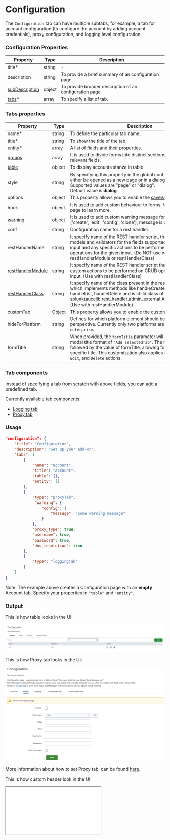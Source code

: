 # Configuration

The `Configuration` tab can have multiple subtabs, for example, a tab for
account configuration (to configure the account by adding account credentials),
proxy configuration, and logging level configuration.

### Configuration Properties

| Property                                                          | Type   | Description                                             |
| ----------------------------------------------------------------- | ------ | ------------------------------------------------------- |
| title<span class="required-asterisk">\*</span>                    | string | -                                                       |
| description                                                       | string | To provide a brief summary of an configuration page.    |
| [subDescription](../advanced/sub_description.md)                  | object | To provide broader description of an configuration page |
| [tabs](#tabs-properties)<span class="required-asterisk">\*</span> | array  | To specify a list of tab.                               |

### Tabs properties

| Property                                                              | Type   | Description                                                                                                                                                                                                                                                                         |
| --------------------------------------------------------------------- | ------ | ----------------------------------------------------------------------------------------------------------------------------------------------------------------------------------------------------------------------------------------------------------------------------------- |
| name<span class="required-asterisk">\*</span>                         | string | To define the particular tab name.                                                                                                                                                                                                                                                  |
| title<span class="required-asterisk">\*</span>                        | string | To show the title of the tab.                                                                                                                                                                                                                                                       |
| [entity](../entity/index.md)<span class="required-asterisk">\*</span> | array  | A list of fields and their properties.                                                                                                                                                                                                                                              |
| [groups](../advanced/groups_feature.md)                               | array  | It is used to divide forms into distinct sections, each comprising relevant fields.                                                                                                                                                                                                 |
| [table](../table.md)                                                  | object | To display accounts stanza in table                                                                                                                                                                                                                                                 |
| style                                                                 | string | By specifying this property in the global config file, the forms can either be opened as a new page or in a dialog. <br>Supported values are "page" or "dialog". <br> Default value is **dialog**.                                                                                  |
| options                                                               | object | This property allows you to enable the [saveValidator](../advanced/save_validator.md) feature.                                                                                                                                                                                      |
| hook                                                                  | object | It is used to add custom behaviour to forms. Visit the [Custom Hook](../custom_ui_extensions/standard/custom_hook.md) page to learn more.                                                                                                                                                    |
| [warning](../advanced/custom_warning.md)                              | object | It is used to add custom warning message for each of modes ('create', 'edit', 'config', 'clone'), message is displayed on form                                                                                                                                                      |
| conf                                                                  | string | Configuration name for a rest handler.                                                                                                                                                                                                                                              |
| restHandlerName                                                       | string | It specify name of the REST handler script, that provides fields, models and validators for the fields supported under the specified input and any specific actions to be performed on CRUD operations for the given input. (Do NOT use with restHandlerModule or restHandlerClass) |
| [restHandlerModule](../advanced/custom_rest_handler.md)               | string | It specify name of the REST handler script that implements the custom actions to be performed on CRUD operations for the given input. (Use with restHandlerClass)                                                                                                                   |
| [restHandlerClass](../advanced/custom_rest_handler.md)                | string | It specify name of the class present in the restHandlerModule, which implements methods like handleCreate, handleEdit, handleList, handleDelete and is child class of splunktaucclib.rest_handler.admin_external.AdminExternalHandler. (Use with restHandlerModule)                 |
| customTab                                                             | Object | This property allows you to enable the [custom tab](../custom_ui_extensions/standard/custom_tab.md) feature.                                                                                                                                                                                 |
| hideForPlatform                                                       | string | Defines for which platform element should be hidden from UI perspective. Currently only two platforms are supported `cloud` or `enterprise`.                                                                                                                                        |
| formTitle                                                             | string | When provided, the `formTitle` parameter will override the default modal title format of `"Add selectedTab"`. The modal will display `Add` followed by the value of formTitle, allowing for a custom, context-specific title. This customization also applies to modals for `Clone`, `Edit`, and `Delete` actions.                                                                                                                                     |

### Tab components

Instead of specifying a tab from scratch with above fields, you can add a predefined
tab.

Currently available tab components:

- [Logging tab](./logging.md)
- [Proxy tab](./proxy.md)

### Usage

```json
"configuration": {
    "title": "Configuration",
    "description": "Set up your add-on",
    "tabs": [
        {
            "name": "account",
            "title": "Account",
            "table": {},
            "entity": []
        },
        {
            "type": "proxyTab",
             "warning": {
                "config": {
                    "message": "Some warning message"
                }
            },
            "proxy_type": true,
            "username": true,
            "password": true,
            "dns_resolution": true
        },
        {
            "type": "loggingTab"
        }
    ]
}
```

Note: The example above creates a Configuration page with an **empty** Account tab.
Specify your properties in `"table"` and `"entity"`.

### Output

This is how table looks in the UI:

![image](../images/configuration/configuration_with_table_output.png)

This is how Proxy tab looks in the UI:

![image](../images/configuration/proxy_tab_with_warning.png)

More information about how to set Proxy tab, can be found [here](./proxy.md).

This is how custom header look in the UI:

<iframe src="/addonfactory-ucc-generator/storybook/?path=/story/pages-configurationpage--configuration-custom-header&full=1&shortcuts=false&singleStory=true"></iframe>

